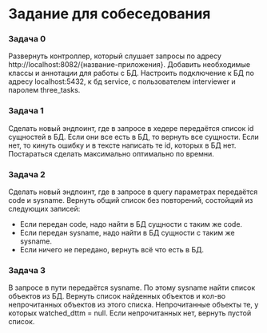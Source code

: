 # Задание для собеседования

### Задача 0
Развернуть контроллер, который слушает запросы 
по адресу http://localhost:8082/{название-приложения}. 
Добавить необходимые классы и аннотации для работы с БД. 
Настроить подключение к БД по адресу localhost:5432, к бд service, 
с пользователем interviewer и паролем three_tasks.

### Задача 1
Сделать новый эндпоинт, где в запросе в хедере  передаётся список id сущностей в БД. 
Если они все есть в БД, то вернуть все сущности. 
Если нет, то кинуть ошибку и в тексте написать те id, которых в БД нет.
Постараться сделать максимально оптимально по времни. 

### Задача 2
Сделать новый эндпоинт, где в запросе в query параметрах передаётся code и sysname.
Вернуть общий список без повторений, состойщий из следующих записей:
* Если передан code, надо найти в БД сущности с таким же code.
* Если передан sysname, надо найти в БД сущности с таким же sysname.
* Если ничего не передано, вернуть всё что есть в БД.

### Задача 3
В запросе в пути передаётся sysname. 
По этому sysname найти список объектов из БД. 
Вернуть список найденных объектов и кол-во непрочитанных объектов из этого списка. Непрочитанные объекты те, у 
которых watched_dttm = null. 
Если непрочитанных нет, вернуть пустой список.
